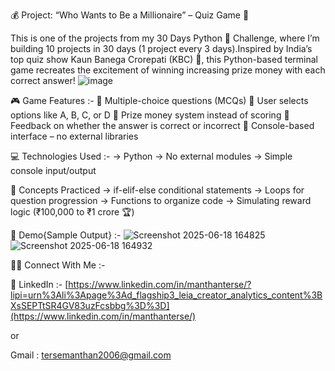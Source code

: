 💰 Project: “Who Wants to Be a Millionaire” – Quiz Game 🐍 

This is one of the projects from my 30 Days Python 🐍 Challenge, where I’m building 10 projects in 30 days (1 project every 3 days).Inspired by India’s top quiz show Kaun Banega Crorepati (KBC) 💼, this Python-based terminal game recreates the excitement of winning increasing prize money with each correct answer!
                                      ![image](https://github.com/user-attachments/assets/a40cba22-00ca-4231-91a1-1e07e9c9e713)
                                      

🎮 Game Features :-
🔸 Multiple-choice questions (MCQs)
🔸 User selects options like A, B, C, or D
🔸 Prize money system instead of scoring
🔸 Feedback on whether the answer is correct or incorrect
🔸 Console-based interface – no external libraries

💻 Technologies Used :-
-> Python 
-> No external modules
-> Simple console input/output

🧠 Concepts Practiced
-> if-elif-else conditional statements
-> Loops for question progression
-> Functions to organize code
-> Simulating reward logic (₹100,000 to ₹1 crore 🏆)

📸 Demo{Sample Output} :-
![Screenshot 2025-06-18 164825](https://github.com/user-attachments/assets/d91b531a-9b8f-4f61-9ef4-01e1f61a2715)
![Screenshot 2025-06-18 164932](https://github.com/user-attachments/assets/ee670e33-a8e9-4606-aebb-e1d45d9e5025)

🙇‍♂️ Connect With Me :-

🔗 LinkedIn :- [https://www.linkedin.com/in/manthanterse/?lipi=urn%3Ali%3Apage%3Ad_flagship3_leia_creator_analytics_content%3BXsSEPTtSR4GV83uzFcsbbg%3D%3D](https://www.linkedin.com/in/manthanterse/)

or 

  Gmail : tersemanthan2006@gmail.com 


